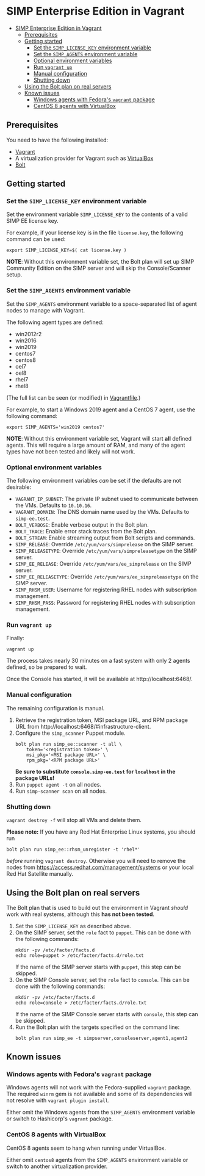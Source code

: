 # SIMP Enterprise Edition in Vagrant

- [SIMP Enterprise Edition in Vagrant](#simp-enterprise-edition-in-vagrant)
  - [Prerequisites](#prerequisites)
  - [Getting started](#getting-started)
    - [Set the `SIMP_LICENSE_KEY` environment variable](#set-the-simp_license_key-environment-variable)
    - [Set the `SIMP_AGENTS` environment variable](#set-the-simp_agents-environment-variable)
    - [Optional environment variables](#optional-environment-variables)
    - [Run `vagrant up`](#run-vagrant-up)
    - [Manual configuration](#manual-configuration)
    - [Shutting down](#shutting-down)
  - [Using the Bolt plan on real servers](#using-the-bolt-plan-on-real-servers)
  - [Known issues](#known-issues)
    - [Windows agents with Fedora's `vagrant` package](#windows-agents-with-fedoras-vagrant-package)
    - [CentOS 8 agents with VirtualBox](#centos-8-agents-with-virtualbox)

## Prerequisites

You need to have the following installed:

* [Vagrant](https://www.vagrantup.com/downloads)
* A virtualization provider for Vagrant such as [VirtualBox](https://www.virtualbox.org/wiki/Downloads)
* [Bolt](https://puppet.com/docs/bolt/latest/bolt_installing.html)

## Getting started

### Set the `SIMP_LICENSE_KEY` environment variable

Set the environment variable `SIMP_LICENSE_KEY` to the contents of a valid SIMP
EE license key.

For example, if your license key is in the file `license.key`, the following
command can be used:

```
export SIMP_LICENSE_KEY=$( cat license.key )
```

**NOTE**: Without this environment variable set, the Bolt plan will set up SIMP
Community Edition on the SIMP server and will skip the Console/Scanner setup.

### Set the `SIMP_AGENTS` environment variable

Set the `SIMP_AGENTS` environment variable to a space-separated list of agent
nodes to manage with Vagrant.

The following agent types are defined:

* win2012r2
* win2016
* win2019
* centos7
* centos8
* oel7
* oel8
* rhel7
* rhel8

(The full list can be seen (or modified) in [Vagrantfile](./Vagrantfile).)

For example, to start a Windows 2019 agent and a CentOS 7 agent, use the following command:

```
export SIMP_AGENTS='win2019 centos7'
```

**NOTE**: Without this environment variable set, Vagrant will start **all** defined agents.  This will require a large amount of RAM, and many of the agent types have not been tested and likely will not work.

### Optional environment variables

The following environment variables *can* be set if the defaults are not desirable:

* `VAGRANT_IP_SUBNET`: The private IP subnet used to communicate between the
    VMs.  Defaults to `10.10.16`.
* `VAGRANT_DOMAIN`: The DNS domain name used by the VMs.  Defaults to
    `simp-ee.test`.
* `BOLT_VERBOSE`: Enable verbose output in the Bolt plan.
* `BOLT_TRACE`: Enable error stack traces from the Bolt plan.
* `BOLT_STREAM`: Enable streaming output from Bolt scripts and commands.
* `SIMP_RELEASE`: Override `/etc/yum/vars/simprelease` on the SIMP server.
* `SIMP_RELEASETYPE`: Override `/etc/yum/vars/simpreleasetype` on the SIMP server.
* `SIMP_EE_RELEASE`: Override `/etc/yum/vars/ee_simprelease` on the SIMP server.
* `SIMP_EE_RELEASETYPE`: Override `/etc/yum/vars/ee_simpreleasetype` on the SIMP server.
* `SIMP_RHSM_USER`: Username for registering RHEL nodes with subscription management.
* `SIMP_RHSM_PASS`: Password for registering RHEL nodes with subscription management.

### Run `vagrant up`

Finally:

```
vagrant up
```

The process takes nearly 30 minutes on a fast system with only 2 agents defined,
so be prepared to wait.

Once the Console has started, it will be available at http://localhost:6468/.

### Manual configuration

The remaining configuration is manual.

1. Retrieve the registration token, MSI package URL, and RPM package URL from http://localhost:6468/#infrastructure-client.
2. Configure the `simp_scanner` Puppet module.
    ```
    bolt plan run simp_ee::scanner -t all \
        token='<registration token>' \
        msi_pkg='<MSI package URL>' \
        rpm_pkg='<RPM package URL>'
    ```
    **Be sure to substitute `console.simp-ee.test` for `localhost` in the package URLs!**
3. Run `puppet agent -t` on all nodes.
4. Run `simp-scanner scan` on all nodes.

### Shutting down

`vagrant destroy -f` will stop all VMs and delete them.

**Please note:** If you have any Red Hat Enterprise Linux systems, you should run
```
bolt plan run simp_ee::rhsm_unregister -t 'rhel*'
```
*before* running `vagrant destroy`.  Otherwise you will need to remove the nodes
from https://access.redhat.com/management/systems or your local Red Hat Satellite
manually.

## Using the Bolt plan on real servers

The Bolt plan that is used to build out the environment in Vagrant *should* work with real systems, although this **has not been tested**.

1. Set the `SIMP_LICENSE_KEY` as described above.
2. On the SIMP server, set the `role` fact to `puppet`.
    This can be done with the following commands:
    ```
    mkdir -pv /etc/facter/facts.d
    echo role=puppet > /etc/facter/facts.d/role.txt
    ```
    If the name of the SIMP server starts with `puppet`, this step can be skipped.
3. On the SIMP Console server, set the `role` fact to `console`.
    This can be done with the following commands:
    ```
    mkdir -pv /etc/facter/facts.d
    echo role=console > /etc/facter/facts.d/role.txt
    ```
    If the name of the SIMP Console server starts with `console`, this step can be skipped.
4. Run the Bolt plan with the targets specified on the command line:
    ```
    bolt plan run simp_ee -t simpserver,consoleserver,agent1,agent2
    ```

## Known issues

### Windows agents with Fedora's `vagrant` package

Windows agents will not work with the Fedora-supplied `vagrant` package.  The
required `winrm` gem is not available and some of its dependencies will not
resolve with `vagrant plugin install`.

Either omit the Windows agents from the `SIMP_AGENTS` environment variable or
switch to Hashicorp's `vagrant` package.

### CentOS 8 agents with VirtualBox

CentOS 8 agents seem to hang when running under VirtualBox.

Either omit `centos8` agents from the `SIMP_AGENTS` environment variable or
switch to another virtualization provider.
